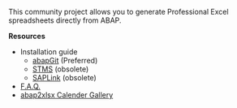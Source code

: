 This community project allows you to generate Professional Excel spreadsheets directly from ABAP.

**Resources**

* Installation guide
   * [abapGit](wiki/abapGit-installation) (Preferred)
   * [STMS](wiki/stms-installation) (obsolete)
   * [SAPLink](wiki/SAPLink-installation) (obsolete)
* [F.A.Q.](wiki/F.A.Q.)
* [abap2xlsx Calender Gallery](wiki/abap2xlsx-Calender-Gallery)
